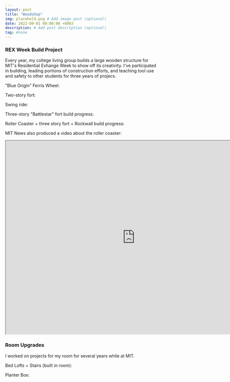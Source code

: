 ```yaml
---
layout: post
title: "Woodshop"
img: placehold.png # Add image post (optional)
date: 2022-09-01 00:00:00 +0003
description: # Add post description (optional)
tag: #none 
---
```


### REX Week Build Project
Every year, my college living group builds a large wooden structure for MIT's Residential Exhange Week to show off its creativity. I've participated in building, leading portions of construction efforts, and teaching tool use and safety to other students for three years of projecs.

"Blue Origin" Ferris Wheel: 

Two-story fort: 

Swing ride: 

Three-story "Battlestar" fort build progress: 

Roller Coaster + three story fort + Rockwall build progress: 

MIT News also produced a video about the roller coaster: 
<iframe width="840" height="630"
src="https://www.youtube.com/embed/WDyYxEHeG_E">
</iframe> 

### Room Upgrades
I worked on projects for my room for several years while at MIT. 

Bed Lofts + Stairs (built in room):

Planter Box: 

